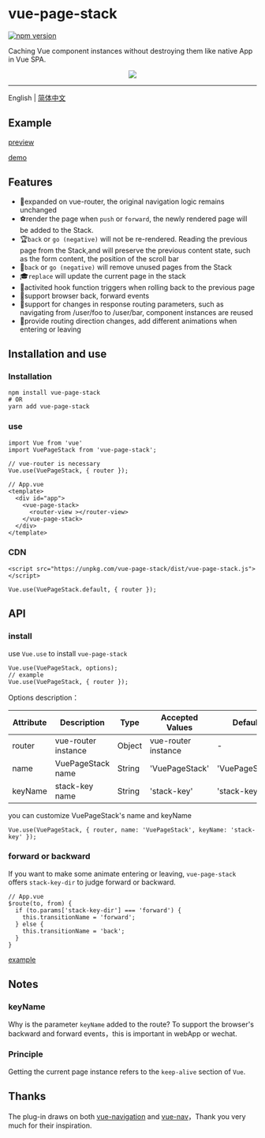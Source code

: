 # vue-page-stack

[![npm version](https://badge.fury.io/js/vue-page-stack.svg)](https://badge.fury.io/js/vue-page-stack)

Caching Vue component instances without destroying them like native App in Vue SPA.

<div align="center">
  <img src="https://i.loli.net/2019/07/22/5d35618b25fb449357.gif">
</div>

---

English | [简体中文](./README.zh-cn.md)

## Example

[preview](https://hezhongfeng.github.io/vue-page-stack-example/)

[demo](https://github.com/hezhongfeng/vue-page-stack-example)

## Features

- 🐉expanded on vue-router, the original navigation logic remains unchanged
- ⚽render the page when `push` or `forward`, the newly rendered page will be added to the Stack.
- 🏆`back` or `go (negative)` will not be re-rendered. Reading the previous page from the Stack,and will preserve the previous content state, such as the form content, the position of the scroll bar
- 🏈`back` or `go (negative)` will remove unused pages from the Stack
- 🎓`replace` will update the current page in the stack
- 🎉activited hook function triggers when rolling back to the previous page
- 🚀support browser back, forward events
- 🍕support for changes in response routing parameters, such as navigating from /user/foo to /user/bar, component instances are reused
- 🐰provide routing direction changes, add different animations when entering or leaving

## Installation and use

### Installation

```
npm install vue-page-stack
# OR
yarn add vue-page-stack
```

### use

```
import Vue from 'vue'
import VuePageStack from 'vue-page-stack';

// vue-router is necessary
Vue.use(VuePageStack, { router }); 
```

```
// App.vue
<template>
  <div id="app">
    <vue-page-stack>
      <router-view ></router-view>
    </vue-page-stack>
  </div>
</template>
```

### CDN
```
<script src="https://unpkg.com/vue-page-stack/dist/vue-page-stack.js"></script>
```

```
Vue.use(VuePageStack.default, { router });
```

## API

### install
use `Vue.use` to install `vue-page-stack`
```
Vue.use(VuePageStack, options);
// example
Vue.use(VuePageStack, { router });
```

Options description：

Attribute | Description | Type | Accepted Values | Default
---|---|---|---|---
router | vue-router instance | Object | vue-router instance | -
name | VuePageStack name | String | 'VuePageStack' | 'VuePageStack'
keyName | stack-key name | String | 'stack-key' | 'stack-key'

you can customize VuePageStack's name and keyName
```
Vue.use(VuePageStack, { router, name: 'VuePageStack', keyName: 'stack-key' });
```

### forward or backward
If you want to make some animate entering or leaving, `vue-page-stack` offers `stack-key-dir` to judge forward or backward.

```
// App.vue
$route(to, from) {
  if (to.params['stack-key-dir'] === 'forward') {
    this.transitionName = 'forward';
  } else {
    this.transitionName = 'back';
  }
}
```
[example](https://github.com/hezhongfeng/vue-page-stack-example/blob/master/src/App.vue)

## Notes

### keyName

Why is the parameter `keyName` added to the route? To support the browser's backward and forward events，this is important in webApp or wechat.

### Principle

Getting the current page instance refers to the `keep-alive` section of `Vue`.

## Thanks

The plug-in draws on both [vue-navigation](https://github.com/zack24q/vue-navigation) and [vue-nav](https://github.com/nearspears/vue-nav)，Thank you very much for their inspiration.
